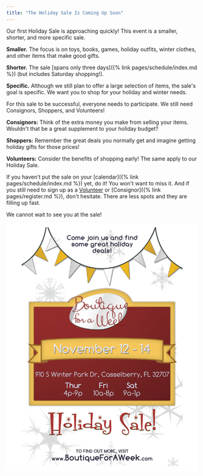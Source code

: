 ```yaml
---
title: "The Holiday Sale Is Coming Up Soon"
---
```


Our first Holiday Sale is approaching quickly! This event is a smaller, shorter, and more specific sale.

**Smaller.** The focus is on toys, books, games, holiday outfits, winter clothes, and other items that make good gifts.

**Shorter.** The sale [spans only three days]({% link pages/schedule/index.md %}) (but includes Saturday shopping!).

**Specific.** Although we still plan to offer a large selection of items, the sale's goal is specific. We want you to shop for your holiday and winter needs.

For this sale to be successful, everyone needs to participate. We still need Consignors, Shoppers, and Volunteers!

**Consignors:** Think of the extra money you make from selling your items. Wouldn't that be a great supplement to your holiday budget?

**Shoppers:** Remember the great deals you normally get and imagine getting holiday gifts for those prices!

**Volunteers:** Consider the benefits of shopping early! The same apply to our Holiday Sale.

If you haven't put the sale on your [calendar]({% link pages/schedule/index.md %}) yet, do it! You won't want to miss it. And if you still need to sign up as a [Volunteer](https://www.mysalemanager.net/wrk_start.aspx?partnercode=BFAW) or [Consignor]({% link pages/register.md %}), don't hesitate. There are less spots and they are filling up fast.

We cannot wait to see you at the sale!

![](/img/blog/Blog_flyer.jpg)
